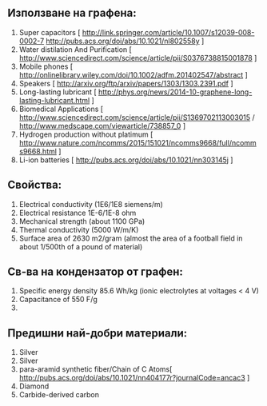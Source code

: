 Използване на графена:
----------------------

1. Super capacitors [ http://link.springer.com/article/10.1007/s12039-008-0002-7 http://pubs.acs.org/doi/abs/10.1021/nl802558y ]
2. Water distilation And Purification [ http://www.sciencedirect.com/science/article/pii/S0376738815001878 ]
3. Mobile phones [ http://onlinelibrary.wiley.com/doi/10.1002/adfm.201402547/abstract ]
4. Speakers [ http://arxiv.org/ftp/arxiv/papers/1303/1303.2391.pdf ]
5. Long-lasting lubricant [ http://phys.org/news/2014-10-graphene-long-lasting-lubricant.html ]
6. Biomedical Applications [ http://www.sciencedirect.com/science/article/pii/S1369702113003015 / http://www.medscape.com/viewarticle/738857_0 ]
7. Hydrogen production without platimum [ http://www.nature.com/ncomms/2015/151021/ncomms9668/full/ncomms9668.html ]
8. Li-ion batteries [ http://pubs.acs.org/doi/abs/10.1021/nn303145j ]

Свойства:
---------

1. Еlectrical conductivity (1E6/1E8 siemens/m)
2. Electrical resistance 1E-6/1E-8 ohm
3. Мechanical strength (about 1100 GPa)
4. Тhermal conductivity (5000 W/m/K) 
5. Surface area of 2630 m2/gram (almost the area of a football field in about 1/500th of a pound of material) 

Св-ва на кондензатор от графен:
-------------------------------
1. Specific energy density 85.6 Wh/kg (ionic electrolytes at voltages < 4 V)
2. Capacitance of 550 F/g
3. 


Предишни най-добри материали:
-----------------------------

1. Silver
2. Silver
3. para-aramid synthetic fiber/Chain of C Atoms[ http://pubs.acs.org/doi/abs/10.1021/nn404177r?journalCode=ancac3 ]
4. Diamond
5. Carbide-derived carbon